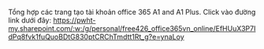 Tổng hợp các trang tạo tài khoản office 365 A1 and A1 Plus. 
Click vào đường link dưới đây: 
https://pwht-my.sharepoint.com/:w:/g/personal/free426_office365vn_online/EfHUuX3P7IdPq8fvk1fuQuoBDtG830ptCRChTmdtt1Rt_g?e=ynaLoy
